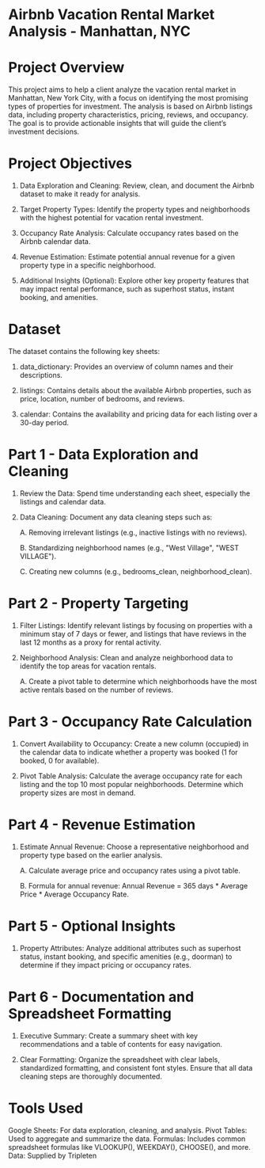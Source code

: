# Airbnb Vacation Rental Market Analysis - Manhattan, NYC


# Project Overview
This project aims to help a client analyze the vacation rental market in Manhattan, New York City, with a focus on identifying the most promising types of properties for investment. The analysis is based on Airbnb listings data, including property characteristics, pricing, reviews, and occupancy. The goal is to provide actionable insights that will guide the client’s investment decisions.

# Project Objectives

1. Data Exploration and Cleaning: Review, clean, and document the Airbnb dataset to make it ready for analysis.

2. Target Property Types: Identify the property types and neighborhoods with the highest potential for vacation rental investment.

3. Occupancy Rate Analysis: Calculate occupancy rates based on the Airbnb calendar data.

4. Revenue Estimation: Estimate potential annual revenue for a given property type in a specific neighborhood.

5. Additional Insights (Optional): Explore other key property features that may impact rental performance, such as superhost status, instant booking, and amenities.

# Dataset

The dataset contains the following key sheets:

1. data_dictionary: Provides an overview of column names and their descriptions.

2. listings: Contains details about the available Airbnb properties, such as price, location, number of bedrooms, and reviews.

3. calendar: Contains the availability and pricing data for each listing over a 30-day period.

# Part 1 - Data Exploration and Cleaning

1. Review the Data: Spend time understanding each sheet, especially the listings and calendar data.

2. Data Cleaning: Document any data cleaning steps such as:

    A. Removing irrelevant listings (e.g., inactive listings with no reviews).

    B. Standardizing neighborhood names (e.g., "West Village", "WEST VILLAGE").

    C. Creating new columns (e.g., bedrooms_clean, neighborhood_clean).


# Part 2 - Property Targeting

1. Filter Listings: Identify relevant listings by focusing on properties with a minimum stay of 7 days or fewer, and listings that have reviews in the last 12 months as a proxy for rental activity.

2. Neighborhood Analysis: Clean and analyze neighborhood data to identify the top areas for vacation rentals.

    A. Create a pivot table to determine which neighborhoods have the most active rentals based on the number of reviews.

# Part 3 - Occupancy Rate Calculation

1. Convert Availability to Occupancy: Create a new column (occupied) in the calendar data to indicate whether a property was booked (1 for booked, 0 for available).

2. Pivot Table Analysis: Calculate the average occupancy rate for each listing and the top 10 most popular neighborhoods. Determine which property sizes are most in demand.

# Part 4 - Revenue Estimation

1. Estimate Annual Revenue: Choose a representative neighborhood and property type based on the earlier analysis.

    A. Calculate average price and occupancy rates using a pivot table.

    B. Formula for annual revenue:
     Annual Revenue = 365 days * Average Price * Average Occupancy Rate.

# Part 5 - Optional Insights

1. Property Attributes: Analyze additional attributes such as superhost status, instant booking, and specific amenities (e.g., doorman) to determine if they impact pricing or occupancy rates.

# Part 6 - Documentation and Spreadsheet Formatting

1. Executive Summary: Create a summary sheet with key recommendations and a table of contents for easy navigation.

2. Clear Formatting: Organize the spreadsheet with clear labels, standardized formatting, and consistent font styles. Ensure that all data cleaning steps are thoroughly documented.

# Tools Used
Google Sheets: For data exploration, cleaning, and analysis.
Pivot Tables: Used to aggregate and summarize the data.
Formulas: Includes common spreadsheet formulas like VLOOKUP(), WEEKDAY(), CHOOSE(), and more.
Data: Supplied by Tripleten 
